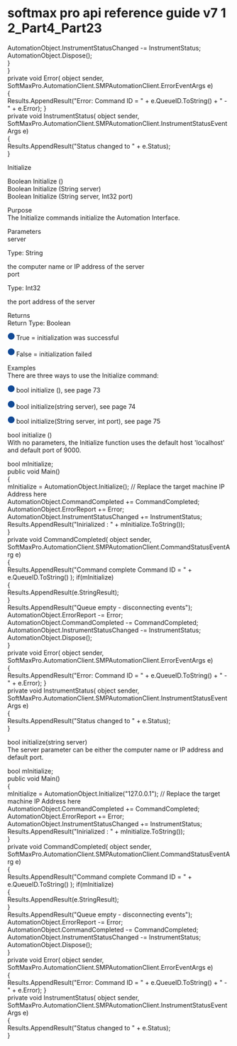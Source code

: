 # softmax pro api reference guide v7 1 2\_Part4\_Part23

AutomationObject.InstrumentStatusChanged -= InstrumentStatus;\
AutomationObject.Dispose();\
}\
}\
private void Error( object sender,\
SoftMaxPro.AutomationClient.SMPAutomationClient.ErrorEventArgs e)\
{\
Results.AppendResult("Error: Command ID = " + e.QueueID.ToString() + " - " + e.Error); }\
private void InstrumentStatus( object sender,\
SoftMaxPro.AutomationClient.SMPAutomationClient.InstrumentStatusEventArgs e)\
{\
Results.AppendResult("Status changed to " + e.Status);\
}

Initialize

Boolean Initialize ()\
Boolean Initialize (String server)\
Boolean Initialize (String server, Int32 port)

Purpose\
The Initialize commands initialize the Automation Interface.

Parameters\
server

Type: String

the computer name or IP address of the server\
port

Type: Int32

the port address of the server

Returns\
Return Type: Boolean

![](<../../../../../.gitbook/assets/0 (19).png>) True = initialization was successful

![](<../../../../../.gitbook/assets/1 (19).png>) False = initialization failed

Examples\
There are three ways to use the Initialize command:

![](<../../../../../.gitbook/assets/2 (10).png>) bool initialize (), see page 73

![](<../../../../../.gitbook/assets/3 (12).png>) bool initialize(string server), see page 74

![](<../../../../../.gitbook/assets/4 (11).png>) bool initialize(String server, int port), see page 75

bool initialize ()\
With no parameters, the Initialize function uses the default host 'localhost' and default port of 9000.

bool mInitialize;\
public void Main()\
{\
mInitialize = AutomationObject.Initialize(); // Replace the target machine IP Address here\
AutomationObject.CommandCompleted += CommandCompleted;\
AutomationObject.ErrorReport += Error;\
AutomationObject.InstrumentStatusChanged += InstrumentStatus;\
Results.AppendResult("Inirialized : " + mInitialize.ToString());\
}\
private void CommandCompleted( object sender,\
SoftMaxPro.AutomationClient.SMPAutomationClient.CommandStatusEventArg e)\
{\
Results.AppendResult("Command complete Command ID = " + e.QueueID.ToString() ); if(mInitialize)\
{\
Results.AppendResult(e.StringResult);\
}\
Results.AppendResult("Queue empty - disconnecting events");\
AutomationObject.ErrorReport -= Error;\
AutomationObject.CommandCompleted -= CommandCompleted;\
AutomationObject.InstrumentStatusChanged -= InstrumentStatus;\
AutomationObject.Dispose();\
}\
private void Error( object sender,\
SoftMaxPro.AutomationClient.SMPAutomationClient.ErrorEventArgs e)\
{\
Results.AppendResult("Error: Command ID = " + e.QueueID.ToString() + " - " + e.Error); }\
private void InstrumentStatus( object sender,\
SoftMaxPro.AutomationClient.SMPAutomationClient.InstrumentStatusEventArgs e)\
{\
Results.AppendResult("Status changed to " + e.Status);\
}

bool initialize(string server)\
The server parameter can be either the computer name or IP address and default port.

bool mInitialize;\
public void Main()\
{\
mInitialize = AutomationObject.Initialize("127.0.0.1"); // Replace the target machine IP Address here\
AutomationObject.CommandCompleted += CommandCompleted;\
AutomationObject.ErrorReport += Error;\
AutomationObject.InstrumentStatusChanged += InstrumentStatus;\
Results.AppendResult("Inirialized : " + mInitialize.ToString());\
}\
private void CommandCompleted( object sender,\
SoftMaxPro.AutomationClient.SMPAutomationClient.CommandStatusEventArg e)\
{\
Results.AppendResult("Command complete Command ID = " + e.QueueID.ToString() ); if(mInitialize)\
{\
Results.AppendResult(e.StringResult);\
}\
Results.AppendResult("Queue empty - disconnecting events");\
AutomationObject.ErrorReport -= Error;\
AutomationObject.CommandCompleted -= CommandCompleted;\
AutomationObject.InstrumentStatusChanged -= InstrumentStatus;\
AutomationObject.Dispose();\
}\
private void Error( object sender,\
SoftMaxPro.AutomationClient.SMPAutomationClient.ErrorEventArgs e)\
{\
Results.AppendResult("Error: Command ID = " + e.QueueID.ToString() + " - " + e.Error); }\
private void InstrumentStatus( object sender,\
SoftMaxPro.AutomationClient.SMPAutomationClient.InstrumentStatusEventArgs e)\
{\
Results.AppendResult("Status changed to " + e.Status);\
}
